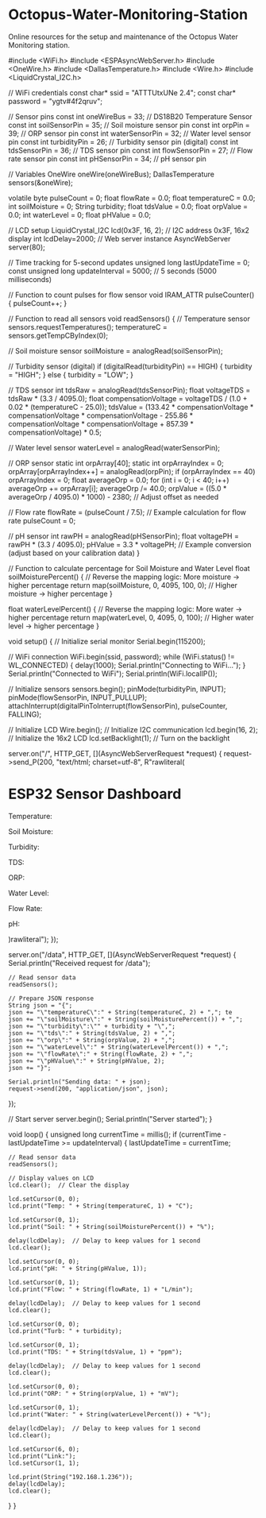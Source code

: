 # Octopus-Water-Monitoring-Station
Online resources for the setup and maintenance of the Octopus Water Monitoring station.

#include <WiFi.h>
#include <ESPAsyncWebServer.h>
#include <OneWire.h>
#include <DallasTemperature.h>
#include <Wire.h>
#include <LiquidCrystal_I2C.h>

// WiFi credentials
const char* ssid = "ATTTUtxUNe 2.4";
const char* password = "ygtv#4f2qruv";

// Sensor pins
const int oneWireBus = 33;      // DS18B20 Temperature Sensor
const int soilSensorPin = 35;   // Soil moisture sensor pin
const int orpPin = 39;          // ORP sensor pin
const int waterSensorPin = 32;  // Water level sensor pin
const int turbidityPin = 26;    // Turbidity sensor pin (digital)
const int tdsSensorPin = 36;    // TDS sensor pin
const int flowSensorPin = 27;   // Flow rate sensor pin
const int pHSensorPin = 34;     // pH sensor pin

// Variables
OneWire oneWire(oneWireBus);
DallasTemperature sensors(&oneWire);

volatile byte pulseCount = 0;
float flowRate = 0.0;
float temperatureC = 0.0;
int soilMoisture = 0;
String turbidity;
float tdsValue = 0.0;
float orpValue = 0.0;
int waterLevel = 0;
float pHValue = 0.0;

// LCD setup
LiquidCrystal_I2C lcd(0x3F, 16, 2);  // I2C address 0x3F, 16x2 display
int lcdDelay=2000;
// Web server instance
AsyncWebServer server(80);

// Time tracking for 5-second updates
unsigned long lastUpdateTime = 0;
const unsigned long updateInterval = 5000;  // 5 seconds (5000 milliseconds)

// Function to count pulses for flow sensor
void IRAM_ATTR pulseCounter() {
  pulseCount++;
}

// Function to read all sensors
void readSensors() {
  // Temperature sensor
  sensors.requestTemperatures();
  temperatureC = sensors.getTempCByIndex(0);

  // Soil moisture sensor
  soilMoisture = analogRead(soilSensorPin);

  // Turbidity sensor (digital)
  if (digitalRead(turbidityPin) == HIGH) {
    turbidity = "HIGH";
  } else {
    turbidity = "LOW";
  }

  // TDS sensor
  int tdsRaw = analogRead(tdsSensorPin);
  float voltageTDS = tdsRaw * (3.3 / 4095.0);
  float compensationVoltage = voltageTDS / (1.0 + 0.02 * (temperatureC - 25.0));
  tdsValue = (133.42 * compensationVoltage * compensationVoltage * compensationVoltage -
              255.86 * compensationVoltage * compensationVoltage +
              857.39 * compensationVoltage) * 0.5;

  // Water level sensor
  waterLevel = analogRead(waterSensorPin);

  // ORP sensor
  static int orpArray[40];
  static int orpArrayIndex = 0;
  orpArray[orpArrayIndex++] = analogRead(orpPin);
  if (orpArrayIndex == 40) orpArrayIndex = 0;
  float averageOrp = 0.0;
  for (int i = 0; i < 40; i++) averageOrp += orpArray[i];
  averageOrp /= 40.0;
  orpValue = ((5.0 * averageOrp / 4095.0) * 1000) - 2380; // Adjust offset as needed

  // Flow rate
  flowRate = (pulseCount / 7.5); // Example calculation for flow rate
  pulseCount = 0;

  // pH sensor
  int rawPH = analogRead(pHSensorPin);
  float voltagePH = rawPH * (3.3 / 4095.0);
  pHValue = 3.3 * voltagePH; // Example conversion (adjust based on your calibration data)
}

// Function to calculate percentage for Soil Moisture and Water Level
float soilMoisturePercent() {
  // Reverse the mapping logic: More moisture -> higher percentage
  return map(soilMoisture, 0, 4095, 100, 0);  // Higher moisture -> higher percentage
}

float waterLevelPercent() {
  // Reverse the mapping logic: More water -> higher percentage
  return map(waterLevel, 0, 4095, 0, 100);  // Higher water level -> higher percentage
}

void setup() {
  // Initialize serial monitor
  Serial.begin(115200);

  // WiFi connection
  WiFi.begin(ssid, password);
  while (WiFi.status() != WL_CONNECTED) {
    delay(1000);
    Serial.println("Connecting to WiFi...");
  }
  Serial.println("Connected to WiFi");
Serial.println(WiFi.localIP());
  
  // Initialize sensors
  sensors.begin();
  pinMode(turbidityPin, INPUT);
  pinMode(flowSensorPin, INPUT_PULLUP);
  attachInterrupt(digitalPinToInterrupt(flowSensorPin), pulseCounter, FALLING);

  // Initialize LCD
  Wire.begin();                // Initialize I2C communication
  lcd.begin(16, 2);            // Initialize the 16x2 LCD
  lcd.setBacklight(1);         // Turn on the backlight

server.on("/", HTTP_GET, [](AsyncWebServerRequest *request) {
    request->send_P(200, "text/html; charset=utf-8", R"rawliteral(
      <!DOCTYPE html>
      <html>
      <head>
        <title>ESP32 Sensor Dashboard</title>
        <script>
          function fetchData() {
            fetch('/data').then(response => response.json()).then(data => {
              document.getElementById('temperature').innerText = data.temperatureC + " °C";
              document.getElementById('soilMoisture').innerText = data.soilMoisture + "%";
              document.getElementById('turbidity').innerText = data.turbidity;
              document.getElementById('tds').innerText = data.tds + " ppm";
              document.getElementById('orp').innerText = data.orp + " mV";
              document.getElementById('waterLevel').innerText = data.waterLevel + "%";
              document.getElementById('flowRate').innerText = data.flowRate + " L/min";
              document.getElementById('pH').innerText = data.pHValue.toFixed(2);
            });
          }
          setInterval(fetchData, 1000);
        </script>
      </head>
      <body>
        <h1>ESP32 Sensor Dashboard</h1>
        <p>Temperature: <span id="temperature"></span></p>
        <p>Soil Moisture: <span id="soilMoisture"></span></p>
        <p>Turbidity: <span id="turbidity"></span></p>
        <p>TDS: <span id="tds"></span></p>
        <p>ORP: <span id="orp"></span></p>
        <p>Water Level: <span id="waterLevel"></span></p>
        <p>Flow Rate: <span id="flowRate"></span></p>
        <p>pH: <span id="pH"></span></p>
      </body>
      </html>
    )rawliteral");
});


  server.on("/data", HTTP_GET, [](AsyncWebServerRequest *request) {
    Serial.println("Received request for /data");
    
    // Read sensor data
    readSensors();
    
    // Prepare JSON response
    String json = "{";
    json += "\"temperatureC\":" + String(temperatureC, 2) + ","; te
    json += "\"soilMoisture\":" + String(soilMoisturePercent()) + ","; 
    json += "\"turbidity\":\"" + turbidity + "\","; 
    json += "\"tds\":" + String(tdsValue, 2) + ","; 
    json += "\"orp\":" + String(orpValue, 2) + ","; 
    json += "\"waterLevel\":" + String(waterLevelPercent()) + ","; 
    json += "\"flowRate\":" + String(flowRate, 2) + ","; 
    json += "\"pHValue\":" + String(pHValue, 2);
    json += "}";

    Serial.println("Sending data: " + json);
    request->send(200, "application/json", json);
  });

  // Start server
  server.begin();
  Serial.println("Server started");
}

void loop() {
  unsigned long currentTime = millis();
  if (currentTime - lastUpdateTime >= updateInterval) {
    lastUpdateTime = currentTime;

    // Read sensor data
    readSensors();

    // Display values on LCD
    lcd.clear();  // Clear the display

    lcd.setCursor(0, 0);
    lcd.print("Temp: " + String(temperatureC, 1) + "C");

    lcd.setCursor(0, 1);
    lcd.print("Soil: " + String(soilMoisturePercent()) + "%");

    delay(lcdDelay);  // Delay to keep values for 1 second
    lcd.clear();

    lcd.setCursor(0, 0);
    lcd.print("pH: " + String(pHValue, 1));

    lcd.setCursor(0, 1);
    lcd.print("Flow: " + String(flowRate, 1) + "L/min");

    delay(lcdDelay);  // Delay to keep values for 1 second
    lcd.clear();

    lcd.setCursor(0, 0);
    lcd.print("Turb: " + turbidity);

    lcd.setCursor(0, 1);
    lcd.print("TDS: " + String(tdsValue, 1) + "ppm");

    delay(lcdDelay);  // Delay to keep values for 1 second
    lcd.clear();

    lcd.setCursor(0, 0);
    lcd.print("ORP: " + String(orpValue, 1) + "mV");

    lcd.setCursor(0, 1);
    lcd.print("Water: " + String(waterLevelPercent()) + "%");

    delay(lcdDelay);  // Delay to keep values for 1 second
    lcd.clear();
    
    lcd.setCursor(6, 0);
    lcd.print("Link:");
    lcd.setCursor(1, 1);
    
    lcd.print(String("192.168.1.236"));
    delay(lcdDelay);
    lcd.clear();
  }
}
